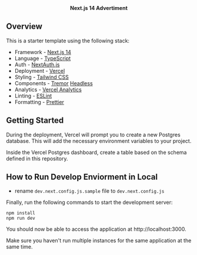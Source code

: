 
<div align="center"><strong>Next.js 14 Advertiment</strong></div>
</div>

## Overview

This is a starter template using the following stack:

- Framework - [Next.js 14](https://nextjs.org/14)
- Language - [TypeScript](https://www.typescriptlang.org)
- Auth - [NextAuth.js](https://next-auth.js.org)
- Deployment - [Vercel](https://vercel.com/docs/concepts/next.js/overview)
- Styling - [Tailwind CSS](https://tailwindcss.com)
- Components - [Tremor](https://www.tremor.so) [Headless](https://headlessui.com/)
- Analytics - [Vercel Analytics](https://vercel.com/analytics)
- Linting - [ESLint](https://eslint.org)
- Formatting - [Prettier](https://prettier.io)


## Getting Started

During the deployment, Vercel will prompt you to create a new Postgres database. This will add the necessary environment variables to your project.

Inside the Vercel Postgres dashboard, create a table based on the schema defined in this repository.


## How to Run Develop Enviorment in Local 

* rename `dev.next.config.js.sample` file to `dev.next.config.js`

Finally, run the following commands to start the development server:

```
npm install
npm run dev
```

You should now be able to access the application at http://localhost:3000.

Make sure you haven't run multiple instances for the same application at the same time.